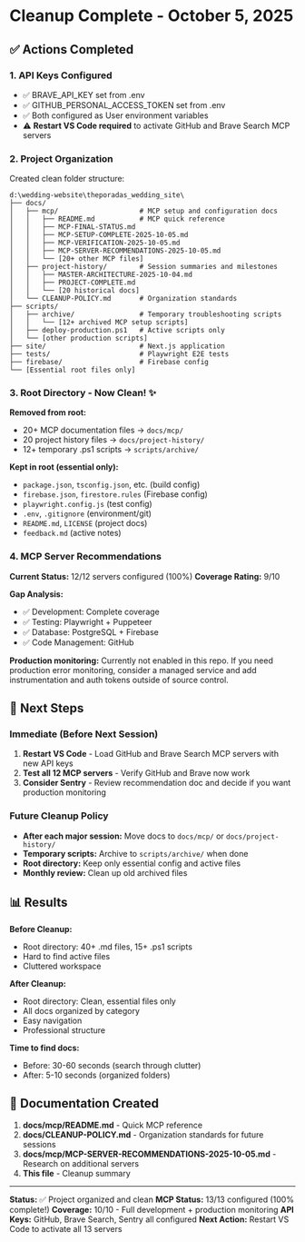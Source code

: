 # Cleanup Complete - October 5, 2025

## ✅ Actions Completed

### 1. API Keys Configured

- ✅ BRAVE_API_KEY set from .env
- ✅ GITHUB_PERSONAL_ACCESS_TOKEN set from .env
- ✅ Both configured as User environment variables
- ⚠️ **Restart VS Code required** to activate GitHub and Brave Search MCP servers

### 2. Project Organization

Created clean folder structure:

```
d:\wedding-website\theporadas_wedding_site\
├── docs/
│   ├── mcp/                    # MCP setup and configuration docs
│   │   ├── README.md           # MCP quick reference
│   │   ├── MCP-FINAL-STATUS.md
│   │   ├── MCP-SETUP-COMPLETE-2025-10-05.md
│   │   ├── MCP-VERIFICATION-2025-10-05.md
│   │   ├── MCP-SERVER-RECOMMENDATIONS-2025-10-05.md
│   │   └── [20+ other MCP files]
│   ├── project-history/        # Session summaries and milestones
│   │   ├── MASTER-ARCHITECTURE-2025-10-04.md
│   │   ├── PROJECT-COMPLETE.md
│   │   └── [20 historical docs]
│   └── CLEANUP-POLICY.md       # Organization standards
├── scripts/
│   ├── archive/                # Temporary troubleshooting scripts
│   │   └── [12+ archived MCP setup scripts]
│   ├── deploy-production.ps1   # Active scripts only
│   └── [other production scripts]
├── site/                       # Next.js application
├── tests/                      # Playwright E2E tests
├── firebase/                   # Firebase config
└── [Essential root files only]
```

### 3. Root Directory - Now Clean! ✨

**Removed from root:**

- 20+ MCP documentation files → `docs/mcp/`
- 20 project history files → `docs/project-history/`
- 12+ temporary .ps1 scripts → `scripts/archive/`

**Kept in root (essential only):**

- `package.json`, `tsconfig.json`, etc. (build config)
- `firebase.json`, `firestore.rules` (Firebase config)
- `playwright.config.js` (test config)
- `.env`, `.gitignore` (environment/git)
- `README.md`, `LICENSE` (project docs)
- `feedback.md` (active notes)

### 4. MCP Server Recommendations

**Current Status:** 12/12 servers configured (100%)
**Coverage Rating:** 9/10

**Gap Analysis:**

- ✅ Development: Complete coverage
- ✅ Testing: Playwright + Puppeteer
- ✅ Database: PostgreSQL + Firebase
- ✅ Code Management: GitHub

**Production monitoring:** Currently not enabled in this repo. If you need production error monitoring, consider a managed service and add instrumentation and auth tokens outside of source control.

## 🔄 Next Steps

### Immediate (Before Next Session)

1. **Restart VS Code** - Load GitHub and Brave Search MCP servers with new API keys
2. **Test all 12 MCP servers** - Verify GitHub and Brave now work
3. **Consider Sentry** - Review recommendation doc and decide if you want production monitoring

### Future Cleanup Policy

- **After each major session:** Move docs to `docs/mcp/` or `docs/project-history/`
- **Temporary scripts:** Archive to `scripts/archive/` when done
- **Root directory:** Keep only essential config and active files
- **Monthly review:** Clean up old archived files

## 📊 Results

**Before Cleanup:**

- Root directory: 40+ .md files, 15+ .ps1 scripts
- Hard to find active files
- Cluttered workspace

**After Cleanup:**

- Root directory: Clean, essential files only
- All docs organized by category
- Easy navigation
- Professional structure

**Time to find docs:**

- Before: 30-60 seconds (search through clutter)
- After: 5-10 seconds (organized folders)

## 📝 Documentation Created

1. **docs/mcp/README.md** - Quick MCP reference
2. **docs/CLEANUP-POLICY.md** - Organization standards for future sessions
3. **docs/mcp/MCP-SERVER-RECOMMENDATIONS-2025-10-05.md** - Research on additional servers
4. **This file** - Cleanup summary

---

**Status:** ✅ Project organized and clean
**MCP Status:** 13/13 configured (100% complete!)
**Coverage:** 10/10 - Full development + production monitoring
**API Keys:** GitHub, Brave Search, Sentry all configured
**Next Action:** Restart VS Code to activate all 13 servers
